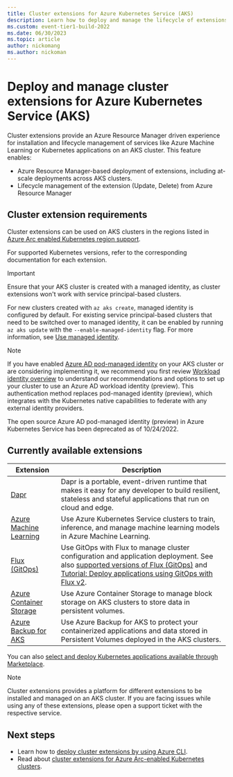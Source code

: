 ```yaml
---
title: Cluster extensions for Azure Kubernetes Service (AKS)
description: Learn how to deploy and manage the lifecycle of extensions on Azure Kubernetes Service (AKS)
ms.custom: event-tier1-build-2022
ms.date: 06/30/2023
ms.topic: article
author: nickomang
ms.author: nickoman
---
```


# Deploy and manage cluster extensions for Azure Kubernetes Service (AKS)

Cluster extensions provide an Azure Resource Manager driven experience for installation and lifecycle management of services like Azure Machine Learning or Kubernetes applications on an AKS cluster. This feature enables:

* Azure Resource Manager-based deployment of extensions, including at-scale deployments across AKS clusters.
* Lifecycle management of the extension (Update, Delete) from Azure Resource Manager

## Cluster extension requirements

Cluster extensions can be used on AKS clusters in the regions listed in [Azure Arc enabled Kubernetes region support][arc-k8s-regions].

For supported Kubernetes versions, refer to the corresponding documentation for each extension.

> [!IMPORTANT]
> Ensure that your AKS cluster is created with a managed identity, as cluster extensions won't work with service principal-based clusters.
>
> For new clusters created with `az aks create`, managed identity is configured by default. For existing service principal-based clusters that need to be switched over to managed identity, it can be enabled by running `az aks update` with the `--enable-managed-identity` flag. For more information, see [Use managed identity][use-managed-identity].

> [!NOTE]
> If you have enabled [Azure AD pod-managed identity][use-azure-ad-pod-identity] on your AKS cluster or are considering implementing it,
> we recommend you first review [Workload identity overview][workload-identity-overview] to understand our
> recommendations and options to set up your cluster to use an Azure AD workload identity (preview).
> This authentication method replaces pod-managed identity (preview), which integrates with the Kubernetes native capabilities
> to federate with any external identity providers.
>
> The open source Azure AD pod-managed identity (preview) in Azure Kubernetes Service has been deprecated as of 10/24/2022.

## Currently available extensions

| Extension | Description |
| --------- | ----------- |
| [Dapr][dapr-overview] | Dapr is a portable, event-driven runtime that makes it easy for any developer to build resilient, stateless and stateful applications that run on cloud and edge. |
| [Azure Machine Learning][azure-ml-overview] | Use Azure Kubernetes Service clusters to train, inference, and manage machine learning models in Azure Machine Learning. |
| [Flux (GitOps)][gitops-overview] | Use GitOps with Flux to manage cluster configuration and application deployment. See also [supported versions of Flux (GitOps)][gitops-support] and [Tutorial: Deploy applications using GitOps with Flux v2][gitops-tutorial].|
| [Azure Container Storage](../storage/container-storage/container-storage-introduction.md) | Use Azure Container Storage to manage block storage on AKS clusters to store data in persistent volumes. |
| [Azure Backup for AKS](../backup/azure-kubernetes-service-backup-overview.md) | Use Azure Backup for AKS to protect your containerized applications and data stored in Persistent Volumes deployed in the AKS clusters. |

You can also [select and deploy Kubernetes applications available through Marketplace](deploy-marketplace.md).

> [!NOTE]
> Cluster extensions provides a platform for different extensions to be installed and managed on an AKS cluster. If you are facing issues while using any of these extensions, please open a support ticket with the respective service.

## Next steps

* Learn how to [deploy cluster extensions by using Azure CLI](deploy-extensions-az-cli.md).
* Read about [cluster extensions for Azure Arc-enabled Kubernetes clusters][arc-k8s-extensions].

<!-- LINKS -->
<!-- INTERNAL -->
[arc-k8s-extensions]: ../azure-arc/kubernetes/conceptual-extensions.md
[azure-ml-overview]: ../machine-learning/how-to-attach-kubernetes-anywhere.md
[dapr-overview]: ./dapr.md
[gitops-overview]: ../azure-arc/kubernetes/conceptual-gitops-flux2.md
[gitops-support]: ../azure-arc/kubernetes/extensions-release.md#flux-gitops
[gitops-tutorial]: ../azure-arc/kubernetes/tutorial-use-gitops-flux2.md
[k8s-extension-reference]: /cli/azure/k8s-extension
[use-managed-identity]: ./use-managed-identity.md
[workload-identity-overview]: workload-identity-overview.md
[use-azure-ad-pod-identity]: use-azure-ad-pod-identity.md

<!-- EXTERNAL -->
[arc-k8s-regions]: https://azure.microsoft.com/global-infrastructure/services/?products=azure-arc&regions=all
